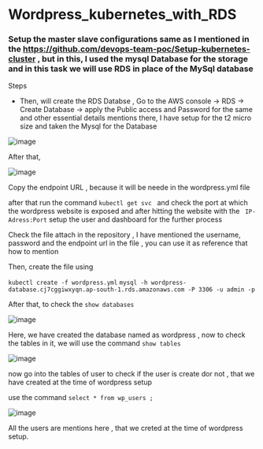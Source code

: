 # Wordpress_kubernetes_with_RDS
### Setup the master slave configurations same as I mentioned in the https://github.com/devops-team-poc/Setup-kubernetes-cluster , but in this, I used the mysql Database for the storage and in this task we will use RDS in place of the MySql database

Steps

- Then, will create the RDS Databse , Go to the AWS console -> RDS -> Create Database -> apply the Public access and Password for the same and other essential details mentions there, I have setup for the t2 micro size and taken the Mysql for the Database 

![image](https://user-images.githubusercontent.com/67600604/179456120-af28c657-dee8-4872-8715-54a76b3eada2.png)

After that, 

![image](https://user-images.githubusercontent.com/67600604/179456367-6f89c10a-8465-4b36-9a38-6fdc054a79bd.png)

Copy the endpoint URL , because it will be neede in the wordpress.yml file 

after that run the command ```kubectl get svc ``` and check the port at which the wordpress website is exposed and after hitting the website with the ``` IP-Adress:Port``` setup the user and dashboard for the further process

Check the file attach in the repository , I have mentioned the username, password and the endpoint url in the file , you can use it as reference that how to mention

Then, create the file using 

``` kubectl create -f wordpress.yml ```
``` mysql -h wordpress-database.cj7cggiwxyqn.ap-south-1.rds.amazonaws.com -P 3306 -u admin -p ```

After that, to check the ``` show databases ```

![image](https://user-images.githubusercontent.com/67600604/179459255-9b85c171-b654-4814-bbba-0952fa87e143.png)

Here, we have created the database named as wordpress , now to check the tables in it, we will use the command ``` show tables ```

![image](https://user-images.githubusercontent.com/67600604/179459527-1a586025-9fb4-4be1-99d2-9caca951c1a3.png)

now go into the tables of user to check if the user is create dor not , that we have created at the time of wordpress setup 

use the command ``` select * from wp_users ; ```

![image](https://user-images.githubusercontent.com/67600604/179460008-8bf5365d-c1ac-4283-a6c4-dc5b65b6b17e.png)

All the users are mentions here , that we creted at the time of wordpress setup.
